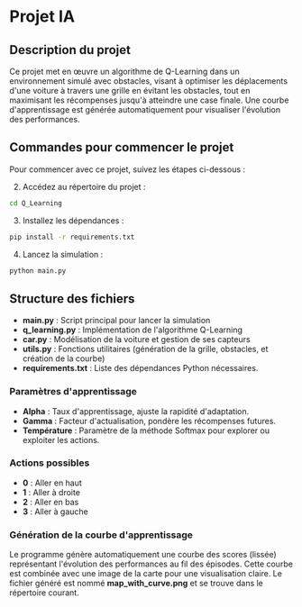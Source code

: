 # Projet IA

## Description du projet 

Ce projet met en œuvre un algorithme de Q-Learning dans un environnement simulé avec obstacles, visant à optimiser les déplacements d'une voiture à travers une grille en évitant les obstacles, tout en maximisant les récompenses jusqu'à atteindre une case finale. Une courbe d'apprentissage est générée automatiquement pour visualiser l'évolution des performances.

## Commandes pour commencer le projet

Pour commencer avec ce projet, suivez les étapes ci-dessous :


2. Accédez au répertoire du projet :

```sh
cd Q_Learning
```

3. Installez les dépendances :

```sh
pip install -r requirements.txt
```

4. Lancez la simulation :

```sh
python main.py
```
## Structure des fichiers

- **main.py** : Script principal pour lancer la simulation
- **q_learning.py** : Implémentation de l'algorithme Q-Learning
- **car.py** : Modélisation de la voiture et gestion de ses capteurs
- **utils.py** : Fonctions utilitaires (génération de la grille, obstacles, et création de la courbe)
- **requirements.txt** : Liste des dépendances Python nécessaires.

### Paramètres d'apprentissage

- **Alpha** : Taux d'apprentissage, ajuste la rapidité d'adaptation.
- **Gamma** : Facteur d'actualisation, pondère les récompenses futures.
- **Température** : Paramètre de la méthode Softmax pour explorer ou exploiter les actions.

### Actions possibles

- **0** : Aller en haut
- **1** : Aller à droite
- **2** : Aller en bas
- **3** : Aller à gauche

### Génération de la courbe d'apprentissage

Le programme génère automatiquement une courbe des scores (lissée) représentant l'évolution des performances au fil des épisodes. Cette courbe est combinée avec une image de la carte pour une visualisation claire. Le fichier généré est nommé **map_with_curve.png** et se trouve dans le répertoire courant.




